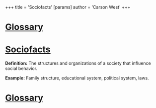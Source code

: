 +++
 title = 'Sociofacts'
[params]
	author = 'Carson West'
+++
# [Glossary](./../glossary/)

# [Sociofacts](./../sociofacts/) 
**Definition:** The structures and organizations of a society that influence social behavior.

**Example:** Family structure, educational system, political system, laws.

# [Glossary](./../glossary/)